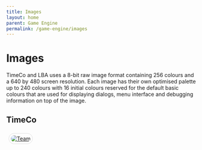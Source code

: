 ```yaml
---
title: Images
layout: home
parent: Game Engine
permalink: /game-engine/images
---
```


# Images

TimeCo and LBA uses a 8-bit raw image format containing 256 colours and a 640 by 480 screen resolution. Each image has their own optimised palette up to 240 colours with 16 initial colours reserved for the default basic colours that are used for displaying dialogs, menu interface and debugging information on top of the image.

## TimeCo

<a href="{{ site.baseurl }}/assets/images/others/tico-menu.jpg" style="margin: 6px; display: inline-flex; border-radius: 15px; border: 1px solid #80808042; padding: 5px;">
    <img src="{{ site.baseurl }}/assets/images/others/tico-menu.jpg" alt="Team" style="border-radius: 10px" />
</a>
